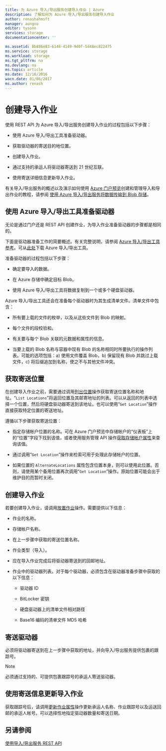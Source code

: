 ```yaml
---
title: 为 Azure 导入/导出服务创建导入作业 | Azure
description: 了解如何为 Azure 导入/导出服务创建导入作业
author: renashahmsft
manager: aungoo
editor: tysonn
services: storage
documentationcenter: ''

ms.assetid: 8b886e83-6148-4149-9d0f-5d48ec822475
ms.service: storage
ms.workload: storage
ms.tgt_pltfrm: na
ms.devlang: na
ms.topic: article
ms.date: 12/16/2016
wacn.date: 01/06/2017
ms.author: renash
---
```


# 创建导入作业

使用 REST API 为 Azure 导入/导出服务创建导入作业的过程包括以下步骤：

-   使用 Azure 导入/导出工具准备驱动器。

-   获取驱动器的寄送目的地位置。

-   创建导入作业。

-   通过支持的承运人将驱动器寄送到 21 世纪互联。

-   使用寄送详细信息更新导入作业。

 有关导入/导出服务的概述以及演示如何使用 [Azure 门户预览](https://portal.azure.cn/)创建和管理导入和导出作业的教程，请参阅 [使用 Azure 导入/导出服务将数据传输到 Blob 存储](./storage-import-export-service.md)。

## 使用 Azure 导入/导出工具准备驱动器

无论是通过门户还是 REST API 创建作业，为导入作业准备驱动器的步骤都是相同的。

下面是驱动器准备工作的简要概述。有关完整说明，请参阅 [Azure 导入/导出工具参考](./storage-import-export-tool-how-to-v1.md)。可从[此处](http://go.microsoft.com/fwlink/?LinkID=301900)下载 Azure 导入/导出工具。

准备驱动器的过程包括以下步骤：

-   确定要导入的数据。

-   在 Azure 存储中确定目标 Blob。

-   使用 Azure 导入/导出工具将数据复制到一个或多个硬盘驱动器。

 Azure 导入/导出工具还会在准备每个驱动器时为其生成清单文件。清单文件中包含：

-   所有要上载的文件的枚举，以及从这些文件到 Blob 的映射。

-   每个文件的段校验和。

-   有关要与每个 Blob 关联的元数据和属性的信息。

-   当要上载的 Blob 名称与容器中现有 Blob 的名称相同时所要执行的操作列表。可能的选项包括：a) 使用文件覆盖 Blob，b) 保留现有 Blob 并跳过上载文件，c) 将后缀追加到名称，使之不与其他文件冲突。

## 获取寄送位置

在创建导入作业之前，需要通过调用[列出位置](https://docs.microsoft.com/zh-CN/rest/api/storageimportexport/listlocations)操作获取寄送位置名称和地址。“`List Locations`”将返回位置及其邮寄地址的列表。可以从返回的列表中选择一个位置，然后将硬盘驱动器寄送到该地址。也可以使用“`Get Location`”操作直接获取特定位置的寄送地址。

 遵循以下步骤获取寄送位置：

-   指定存储帐户位置的名称。可在 Azure 门户预览中存储帐户的“仪表板”上的“位置”字段下找到该值，或者使用服务管理 API 操作[获取存储帐户属性](https://docs.microsoft.com/zh-CN/rest/api/storagerp/storageaccounts#StorageAccounts_GetProperties)来查询该值。

-   通过调用“`Get Location`”操作来检索可用于处理此存储帐户的位置。

-   如果位置的 `AlternateLocations` 属性包含位置本身，则可以使用此位置。否则，请使用某个备用位置再次调用“`Get Location`”操作。原始位置可能会出于维护目的而暂时关闭。

## 创建导入作业
若要创建导入作业，请调用[放置作业](https://docs.microsoft.com/zh-CN/rest/api/storageimportexport/jobs#Jobs_CreateOrUpdate)操作。需要提供以下信息：

-   作业的名称。

-   存储帐户名称。

-   在上一步骤中获取的寄送位置名称。

-   作业类型（导入）。

-   应在导入作业完成后将驱动器寄送到的回邮地址。

-   作业中的驱动器列表。对于每个驱动器，必须包含在驱动器准备步骤中获取的以下信息：

    -   驱动器 ID

    -   BitLocker 密钥

    -   硬盘驱动器上的清单文件相对路径

    -   Base16 编码的清单文件 MD5 哈希

## 寄送驱动器
必须将驱动器寄送到在上一步骤中获取的地址，并向导入/导出服务提供包裹的跟踪号。

> [!NOTE]
>必须通过支持的、可提供包裹跟踪号的承运人寄送驱动器。

## 使用寄送信息更新导入作业
获取跟踪号后，请调用[更新作业属性](https://docs.microsoft.com/zh-CN/rest/api/storageimportexport/jobs#Jobs_Update)操作更新承运人名称、作业跟踪号以及运送回邮的承运人帐号。可以选择性地指定驱动器数量和寄送日期。

## 另请参阅
[使用导入/导出服务 REST API](./storage-import-export-using-the-rest-api.md)

<!---HONumber=Mooncake_1226_2016-->